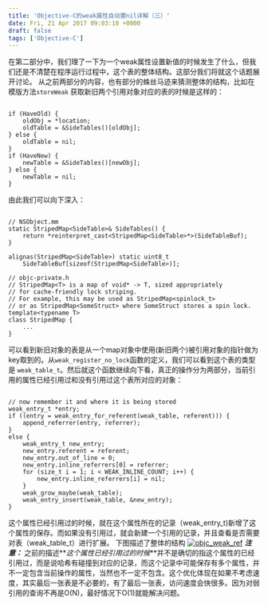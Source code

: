 ```yaml
---
title: 'Objective-C的weak属性自动置nil详解（三）'
date: Fri, 21 Apr 2017 09:03:10 +0000
draft: false
tags: ['Objective-C']
---
```


在第二部分中，我们理了一下为一个weak属性设置新值的时候发生了什么，但我们还是不清楚在程序运行过程中，这个表的整体结构。这部分我们将就这个话题展开讨论。 从之前两部分的内容，也有部分的蛛丝马迹来猜测整体的结构，比如在模版方法`storeWeak` 获取新旧两个引用对象对应的表的时候是这样的：
```

if (HaveOld) {
    oldObj = *location;
    oldTable = &SideTables()[oldObj];
} else {
    oldTable = nil;
}
if (HaveNew) {
    newTable = &SideTables()[newObj];
} else {
    newTable = nil;
} 

```
由此我们可以向下深入：
```

// NSObject.mm
static StripedMap<SideTable>& SideTables() {
    return *reinterpret_cast<StripedMap<SideTable>*>(SideTableBuf);
}

alignas(StripedMap<SideTable>) static uint8_t 
    SideTableBuf[sizeof(StripedMap<SideTable>)];

// objc-private.h
// StripedMap<T> is a map of void* -> T, sized appropriately 
// for cache-friendly lock striping. 
// For example, this may be used as StripedMap<spinlock_t>
// or as StripedMap<SomeStruct> where SomeStruct stores a spin lock.
template<typename T>
class StripedMap {
    ...
} 

```
可以看到新旧对象的表是从一个map对象中使用(新旧两个)被引用对象的指针做为key取到的。从`weak_register_no_lock`函数的定义，我们可以看到这个表的类型是 `weak_table_t`。然后就这个函数继续向下看，真正的操作分为两部分，当前引用的属性已经引用过和没有引用过这个表所对应的对象：
```

// now remember it and where it is being stored
weak_entry_t *entry;
if ((entry = weak_entry_for_referent(weak_table, referent))) {
    append_referrer(entry, referrer);
} 
else {
    weak_entry_t new_entry;
    new_entry.referent = referent;
    new_entry.out_of_line = 0;
    new_entry.inline_referrers[0] = referrer;
    for (size_t i = 1; i < WEAK_INLINE_COUNT; i++) {
        new_entry.inline_referrers[i] = nil;
    }    
    weak_grow_maybe(weak_table);
    weak_entry_insert(weak_table, &new_entry);
} 

```
这个属性已经引用过的时候，就在这个属性所在的记录（weak\_entry\_t)新增了这个属性的保存。而如果没有引用过，就会新建一个引用的记录，并且查看是否需要对表（weak\_table\_t）进行扩展。 下图描述了整体的结构 [![objc_weak_ref](http://www.karsa.info/blog/wp-content/uploads/2017/04/objc_weak_ref-300x222.jpg)](http://www.karsa.info/blog/wp-content/uploads/2017/04/objc_weak_ref.jpg) **_注意：_** 之前的描述**_这个属性已经引用过的时候_**并不是确切的指这个属性的已经引用过，而是说哈希有碰撞到对应的记录，而这个记录中可能保存有多个属性，并不一定包含当前操作的属性，当然也不一定不包含。这个优化体现在如果不考虑速度，其实最后一张表是不必要的，有了最后一张表，访问速度会快很多。因为对弱引用的查询不再是O(N)，最好情况下O(1)就能解决问题。